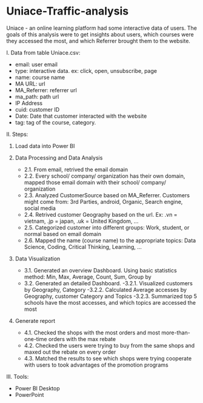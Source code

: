 # Uniace-Traffic-analysis
Uniace - an online learning platform had some interactive data of users. The goals of this analysis were to get insights about users, which courses were they accessed the most, and which Referrer brought them to the website.

I. Data from table Uniace.csv:
- email: user email
- type: interactive data. ex: click, open, unsubscribe, page
- name: course name
- MA URL: url 
- MA_Referrer: referrer url
- ma_path: path url
- IP Address
- cuid: customer ID
- Date: Date that customer interacted with the website
- tag: tag of the course, category.

II. Steps:
  1. Load data into Power BI
     
  2. Data Processing and Data Analysis
     - 2.1. From email, retrived the email domain
     - 2.2. Every school/ company/ organization has their own domain, mapped those email domain with their school/ company/ organization
     - 2.3. Analyzed CustomerSource based on MA_Referrer. Customers might come from: 3rd Parties, android, Organic, Search engine, social media
     - 2.4. Retrived customer Geography based on the url. Ex: .vn = vietnam, .jp = japan, .uk = United Kingdom, ...
     - 2.5. Categorized customer into different groups: Work, student, or normal based on email domain
     - 2.6. Mapped the name (course name) to the appropriate topics: Data Science, Coding, Critical Thinking, Learning, ...
     

  3. Data Visualization
     - 3.1. Generated an overview Dashboard. Using basic statistics method: Min, Max, Average, Count, Sum, Group by
     - 3.2. Generated an detailed Dashboard.
         -3.2.1. Visualized customers by Geography, Category
         -3.2.2. Calculated Average accesses by Geography, customer Category and Topics
         -3.2.3. Summarized top 5 schools have the most accesses, and which topics are accessed the most

  4. Generate report
     - 4.1. Checked the shops with the most orders and most more-than-one-time orders with the max rebate
     - 4.2. Checked the users were trying to buy from the same shops and maxed out the rebate on every order
     - 4.3. Matched the results to see which shops were trying cooperate with users to took advantages of the promotion programs


III. Tools:
- Power BI Desktop
- PowerPoint
